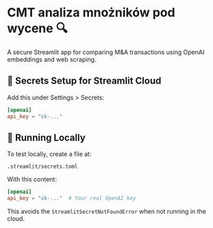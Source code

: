 # CMT analiza mnożników pod wycene 🔍

A secure Streamlit app for comparing M&A transactions using OpenAI embeddings and web scraping.

## 🔐 Secrets Setup for Streamlit Cloud

Add this under Settings > Secrets:

```toml
[openai]
api_key = "sk-..."
```

## 🧪 Running Locally

To test locally, create a file at:
```
.streamlit/secrets.toml
```

With this content:
```toml
[openai]
api_key = "sk-..."  # Your real OpenAI key
```

This avoids the `StreamlitSecretNotFoundError` when not running in the cloud.

